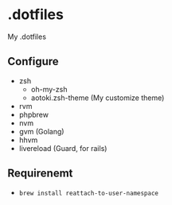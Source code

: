.dotfiles
=========

My .dotfiles

Configure
---

* zsh
  * oh-my-zsh
  * aotoki.zsh-theme (My customize theme)
* rvm
* phpbrew
* nvm
* gvm (Golang)
* hhvm
* livereload (Guard, for rails)

Requirenemt
---

* `brew install reattach-to-user-namespace`

